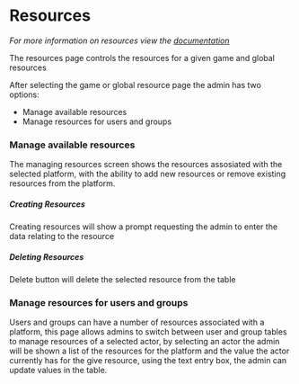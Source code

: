 # Resources
*For more information on resources view the [documentation](/articles/Resources.html)*

The resources page controls the resources for a given game and global resources

After selecting the game or global resource page the admin has two options:
* Manage available resources
* Manage resources for users and groups

### Manage available resources
The managing resources screen shows the resources assosiated with the selected platform, with the ability to add new resources or remove existing resources from the platform.
##### Creating Resources
Creating resources will show a prompt requesting the admin to enter the data relating to the resource
##### Deleting Resources
Delete button will delete the selected resource from the table

### Manage resources for users and groups
Users and groups can have a number of resources associated with a platform, this page allows admins to switch between user and group tables to manage resources of a selected actor, by selecting an actor the admin will be shown a list of the resources for the platform and the value the actor currently has for the give resource, using the text entry box, the admin can update values in the table.